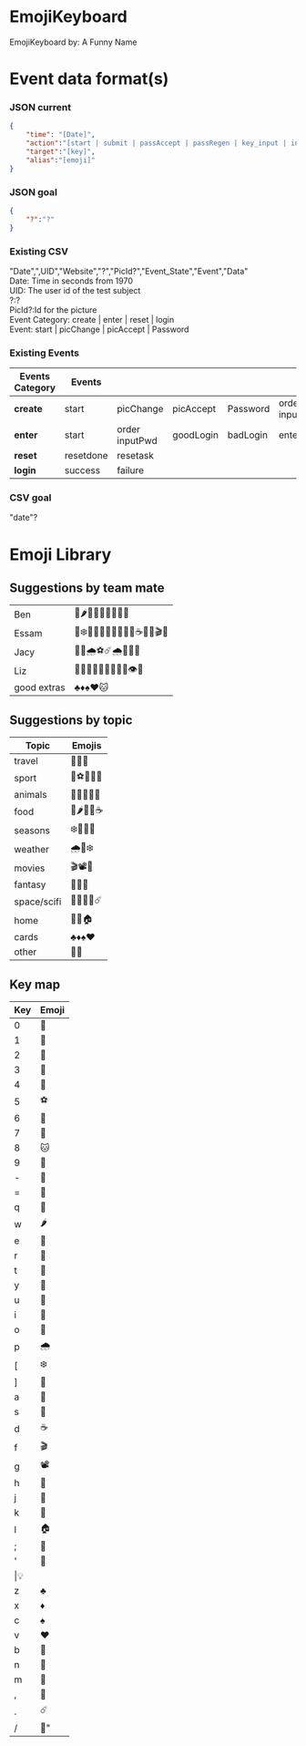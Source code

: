 # EmojiKeyboard
EmojiKeyboard
by: A Funny Name

# Event data format(s)
### JSON current
```JSON
{  
    "time": "[Date]",  
    "action":"[start | submit | passAccept | passRegen | key_input | input_change | button_click ]",
    "target":"[key]",  
    "alias":"[emoji]"
}  
```
### JSON goal  
```JSON
{  
    "?":"?"
}  
```
### Existing CSV
"Date",",UID","Website","?","PicId?","Event_State","Event","Data"  
Date: Time in seconds from 1970  
UID: The user id of the test subject  
?:?  
PicId?:Id for the picture  
Event Category: create | enter | reset | login  
Event: start | picChange | picAccept | Password  

### Existing Events
|Events Category|Events||||||||||||
|---|---|---|---|---|---|---|---|---|---|---|---|---|
|**create**|start|picChange|picAccept|Password|order inputPwd|goodPractice|hidePassword|PwdDisplay|badPractice|showPassword|createClear|help|
|**enter**|start|order inputPwd|goodLogin|badLogin|enterClear||||||||
|**reset**|resetdone|resetask|||||||||||
|**login**|success|failure||||||||||||

### CSV goal
"date"?


# Emoji Library
## Suggestions by team mate
|||
|-|-|
|Ben |🌵🌶️🍒👾🤖🐞🐖🍺🧦|  
|Essam |🍻❄️🎃🎱💎👑🌲🌙💨🍦☕🎿🗿🎬🥊|
|Jacy |🐶🔥🌧️⚽☄️🌧️🚗🌻🎵|
|Liz |🌸🚀🍉💡🦄🔑🎀🥇💌👁️🤟|
|good extras |♣️♦️♠️♥️🐱|

## Suggestions by topic
|Topic|Emojis|
|-|-|
|travel | 🌵🚗🗿|
|sport | 🎱⚽🎿🥊🥇|
|animals | 🦄🐶🐞🐖🐱|
|food | 🍉🌶️🍒🍦☕|
|seasons | ❄️🎃🌸🌻|
|weather | 🌧️💨❄️|
|movies | 🎬📽️🎵|
|fantasy | 👑💎🦄|
|space/scifi | 👾🤖🚀🌙☄️|
|home | 🔑💡🏠|
|cards | ♣️♦️♠️♥️|
|other | 💌🧦|

## Key map
|Key|Emoji|
|-|-|
|0|🌻|
|1|🌵|
|2|🚗|
|3|🗿|
|4|🥊|
|5|⚽|
|6|🎿|
|7|🐶|
|8|🐱|
|9|🌸|
|-|🎃|
|=|🌲|
|q|🍉|
|w|🌶️|
|e|️🍒|
|r|🎱|
|t|🥇|
|y|🐞|
|u|️🦄|
|i|🐖|
|o|💨|
|p|🌧️|
|[|❄️|
|]|🎀|
|a|🍦|
|s|🍺|
|d|☕|
|f|🎬|
|g|📽️️|
|h|🎵|
|j|👑|
|k|💎|
|l|🏠|
|;|💌|
|'|🔑|
|\\|💡|
|z|♣️|
|x|♦️|
|c|♠️|
|v|♥️|
|b|👾|
|n|🤖|
|m|🚀|
|,|🌙|
|.|☄️|
|/|🧦"|
